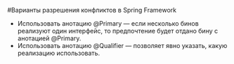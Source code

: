 #Варианты разрешения конфликтов в Spring Framework

* Использовать анотацию @Primary — если несколько бинов реализуют один интерфейс, то предпочтение будет отдано бину с 
анотацией @Primary.
* Использовать анотацию @Qualifier — позволяет явно указать, какую реализацию использовать.
